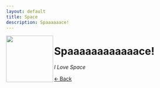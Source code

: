 ```yaml
---
layout: default
title: Space
description: Spaaaaaace!
---
```


<img align="left" width="128" height="128" src="https://i1.theportalwiki.net/img/b/bc/SpaceCore.png">

# Spaaaaaaaaaaaace!

_I Love Space_

[🡨 Back](./)
